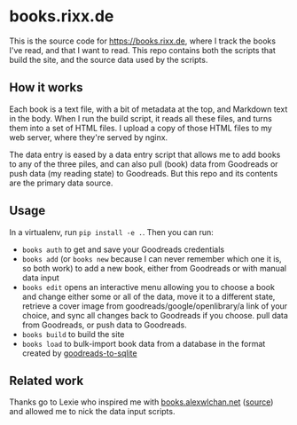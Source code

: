 # books.rixx.de

This is the source code for <https://books.rixx.de>, where I track the books I've read, and that I want to read.
This repo contains both the scripts that build the site, and the source data used by the scripts.

## How it works

Each book is a text file, with a bit of metadata at the top, and Markdown text in the body. When I run the build script,
it reads all these files, and turns them into a set of HTML files. I upload a copy of those HTML files to my web server,
where they're served by nginx.

The data entry is eased by a data entry script that allows me to add books to any of the three piles, and can also pull
(book) data from Goodreads or push data (my reading state) to Goodreads. But this repo and its contents are the primary
data source.

## Usage

In a virtualenv, run `pip install -e .`. Then you can run:

- `books auth` to get and save your Goodreads credentials
- `books add` (or `books new` because I can never remember which one it is, so both work) to add a new book, either
  from Goodreads or with manual data input
- `books edit` opens an interactive menu allowing you to choose a book and change either some or all of the data, move
  it to a different state, retrieve a cover image from goodreads/google/openlibrary/a link of your choice, and sync all
  changes back to Goodreads if you choose.
  pull data from Goodreads, or push data to Goodreads.
- `books build` to build the site
- `books load` to bulk-import book data from a database in the format created by
  [goodreads-to-sqlite](https://github.com/rixx/goodreads-to-sqlite)

## Related work

Thanks go to Lexie who inspired me with [books.alexwlchan.net](https://books.alexwlchan.net/)
([source](https://git.alexwlchan.net/?a=summary&p=books.alexwlchan.net)) and allowed me to nick the data input scripts.
